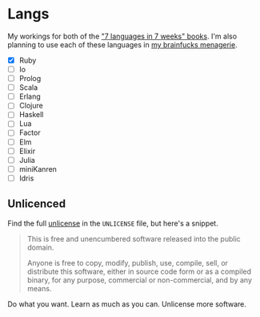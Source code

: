 # Langs

My workings for both of the ["7 languages in 7 weeks" books][books]. I'm also planning to use each of these languages in [my brainfucks menagerie][brainfucks].

 * [X] Ruby
 * [ ] Io
 * [ ] Prolog
 * [ ] Scala
 * [ ] Erlang
 * [ ] Clojure
 * [ ] Haskell
 * [ ] Lua
 * [ ] Factor
 * [ ] Elm
 * [ ] Elixir
 * [ ] Julia
 * [ ] miniKanren
 * [ ] Idris

## Unlicenced

Find the full [unlicense][] in the `UNLICENSE` file, but here's a snippet.

>This is free and unencumbered software released into the public domain.
>
>Anyone is free to copy, modify, publish, use, compile, sell, or distribute this software, either in source code form or as a compiled binary, for any purpose, commercial or non-commercial, and by any means.

Do what you want. Learn as much as you can. Unlicense more software.

[books]: https://pragprog.com/book/btlang/seven-languages-in-seven-weeks
[brainfucks]: https://github.com/Wolfy87/brainfucks
[unlicense]: http://unlicense.org/
